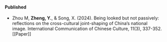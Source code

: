 #### Published

- Zhou M, <strong>Zheng, Y.</strong>, & Song, X. (2024). Being looked but not passively: reflections on the cross-cultural joint-shaping of China’s national image. International Communication of Chinese Culture, 11(3), 337-352.[[Paper]]
